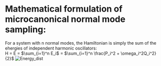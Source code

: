 # Mathematical formulation of microcanonical normal mode sampling:
For a system with n normal modes, the Hamiltonian is simply the sum of the ehergies of independent harmonic oscillators:\
                                        H =  E = $\sum_{i=1}^n E_i$ = $\sum_{i=1}^n \frac{P_i^2 + \omega_i^2Q_i^2}{2}$
![Energy_dist](https://github.com/atomicadi/Energy-value-distribution/assets/147025377/17bb5b6c-3675-44b6-839d-2b7a0c467df4)

